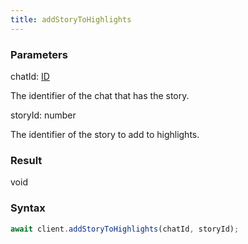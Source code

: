```yaml
---
title: addStoryToHighlights
---
```


### Parameters 

<div class="flex flex-col gap-3"><div><div class="font-mono"><span class="font-bold">chatId</span><span class="opacity-50">:</span> <a href="/types/id"  >ID</a></div><div class="pl-3"><div class="no-margin">

The identifier of the chat that has the story.

</div></div></div><div><div class="font-mono"><span class="font-bold">storyId</span><span class="opacity-50">:</span> <span>number</span></div><div class="pl-3"><div class="no-margin">

The identifier of the story to add to highlights.

</div></div></div></div>

### Result 

<div class="font-mono"><span>void</span></div>

### Syntax

```ts
await client.addStoryToHighlights(chatId, storyId);
```



